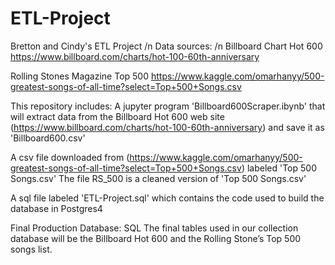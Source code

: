 # ETL-Project
Bretton and Cindy's ETL Project /n
Data sources: /n
Billboard Chart Hot 600 https://www.billboard.com/charts/hot-100-60th-anniversary

Rolling Stones Magazine Top 500 https://www.kaggle.com/omarhanyy/500-greatest-songs-of-all-time?select=Top+500+Songs.csv

This repository includes: 
A jupyter program 'Billboard600Scraper.ibynb' that will extract data from the Billboard Hot 600 web site (https://www.billboard.com/charts/hot-100-60th-anniversary) and save it as 'Billboard600.csv'

A csv file downloaded from (https://www.kaggle.com/omarhanyy/500-greatest-songs-of-all-time?select=Top+500+Songs.csv) labeled 'Top 500 Songs.csv' 
The file RS_500 is a cleaned version of 'Top 500 Songs.csv'

A sql file labeled 'ETL-Project.sql' which contains the code used to build the database in Postgres4

Final Production Database: SQL
The final tables used in our collection database will be the Billboard Hot 600 and the Rolling Stone’s Top 500 songs list.
